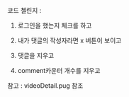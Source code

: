 코드 첼린지 : 

1. 로그인을 했는지 체크를 하고 

2. 내가 댓글의 작성자라면 x 버튼이 보이고 

3. 댓글을 지우고

4. comment카운터 개수를 지우고

참고 : videoDetail.pug 참조